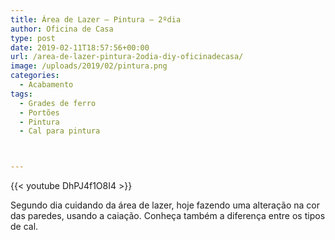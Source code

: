 ```yaml
---
title: Área de Lazer – Pintura – 2ºdia
author: Oficina de Casa
type: post
date: 2019-02-11T18:57:56+00:00
url: /area-de-lazer-pintura-2odia-diy-oficinadecasa/
image: /uploads/2019/02/pintura.png
categories:
  - Acabamento
tags:
  - Grades de ferro
  - Portões
  - Pintura
  - Cal para pintura



---
```

{{< youtube DhPJ4f1O8I4 >}}

Segundo dia cuidando da área de lazer, hoje fazendo uma alteração na cor das paredes, usando a caiação. Conheça também a diferença entre os tipos de cal.

